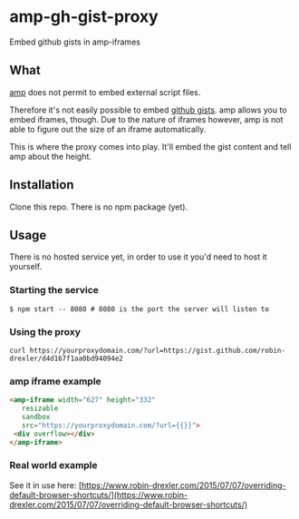 # amp-gh-gist-proxy
Embed github gists in amp-iframes

## What
[amp](https://www.ampproject.org/) does not permit to embed external script files.

Therefore it's not easily possible to embed [github gists](https://gist.github.com/).
amp allows you to embed iframes, though. Due to the nature of iframes however, amp is not able to figure out the size of an iframe automatically.

This is where the proxy comes into play. It'll embed the gist content and tell amp about the height.

## Installation
Clone this repo. There is no npm package (yet).

## Usage
There is no hosted service yet, in order to use it you'd need to host it yourself.

### Starting the service 
```cli
$ npm start -- 8080 # 8080 is the port the server will listen to
```

### Using the proxy

```cli
curl https://yourproxydomain.com/?url=https://gist.github.com/robin-drexler/d4d167f1aa0bd94094e2
```

### amp iframe example

```html
<amp-iframe width="627" height="332"
   resizable
   sandbox
   src="https://yourproxydomain.com/?url={{}}">
 <div overflow></div>
</amp-iframe>
```

### Real world example

See it in use here: [https://www.robin-drexler.com/2015/07/07/overriding-default-browser-shortcuts/](https://www.robin-drexler.com/2015/07/07/overriding-default-browser-shortcuts/)
